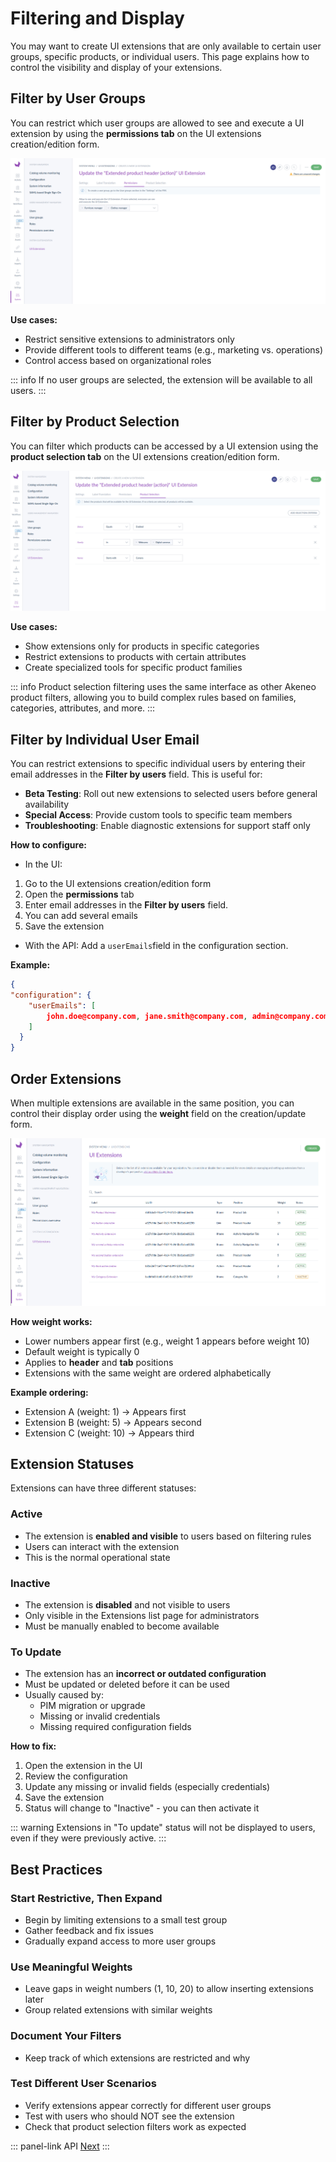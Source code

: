 # Filtering and Display

You may want to create UI extensions that are only available to certain user groups, specific products, or individual users. This page explains how to control the visibility and display of your extensions.

## Filter by User Groups

You can restrict which user groups are allowed to see and execute a UI extension by using the **permissions tab** on the UI extensions creation/edition form.

[![ui-extension-permissions.png](../img/extensions/ui-extensions/ui-extension-permissions.png)](../img/extensions/ui-extensions/ui-extension-permissions.png)

**Use cases:**
- Restrict sensitive extensions to administrators only
- Provide different tools to different teams (e.g., marketing vs. operations)
- Control access based on organizational roles

::: info
If no user groups are selected, the extension will be available to all users.
:::

## Filter by Product Selection

You can filter which products can be accessed by a UI extension using the **product selection tab** on the UI extensions creation/edition form.

[![ui-extension-product-selection.png](../img/extensions/ui-extensions/ui-extension-product-selection.png)](../img/extensions/ui-extensions/ui-extension-product-selection.png)

**Use cases:**
- Show extensions only for products in specific categories
- Restrict extensions to products with certain attributes
- Create specialized tools for specific product families

::: info
Product selection filtering uses the same interface as other Akeneo product filters, allowing you to build complex rules based on families, categories, attributes, and more.
:::

## Filter by Individual User Email

You can restrict extensions to specific individual users by entering their email addresses in the **Filter by users** field. This is useful for:

- **Beta Testing**: Roll out new extensions to selected users before general availability
- **Special Access**: Provide custom tools to specific team members
- **Troubleshooting**: Enable diagnostic extensions for support staff only

**How to configure:**

- In the UI:
1. Go to the UI extensions creation/edition form
2. Open the **permissions** tab
3. Enter email addresses in the **Filter by users** field.
4. You can add several emails
5. Save the extension

- With the API:
Add a `userEmails`field in the configuration section.

**Example:**
```json
{
"configuration": {
    "userEmails": [
        john.doe@company.com, jane.smith@company.com, admin@company.com
    ]
  }
}
```

## Order Extensions

When multiple extensions are available in the same position, you can control their display order using the **weight** field on the creation/update form.

[![ui-extension-product-selection.png](../img/extensions/ui-extensions/weight.png)](../img/extensions/ui-extensions/weight.png)

**How weight works:**
- Lower numbers appear first (e.g., weight 1 appears before weight 10)
- Default weight is typically 0
- Applies to **header** and **tab** positions
- Extensions with the same weight are ordered alphabetically

**Example ordering:**
- Extension A (weight: 1) → Appears first
- Extension B (weight: 5) → Appears second
- Extension C (weight: 10) → Appears third

## Extension Statuses

Extensions can have three different statuses:

### Active
- The extension is **enabled and visible** to users based on filtering rules
- Users can interact with the extension
- This is the normal operational state

### Inactive
- The extension is **disabled** and not visible to users
- Only visible in the Extensions list page for administrators
- Must be manually enabled to become available

### To Update
- The extension has an **incorrect or outdated configuration**
- Must be updated or deleted before it can be used
- Usually caused by:
  - PIM migration or upgrade
  - Missing or invalid credentials
  - Missing required configuration fields

**How to fix:**
1. Open the extension in the UI
2. Review the configuration
3. Update any missing or invalid fields (especially credentials)
4. Save the extension
5. Status will change to "Inactive" - you can then activate it

::: warning
Extensions in "To update" status will not be displayed to users, even if they were previously active.
:::

## Best Practices

### Start Restrictive, Then Expand
- Begin by limiting extensions to a small test group
- Gather feedback and fix issues
- Gradually expand access to more user groups

### Use Meaningful Weights
- Leave gaps in weight numbers (1, 10, 20) to allow inserting extensions later
- Group related extensions with similar weights

### Document Your Filters
- Keep track of which extensions are restricted and why

### Test Different User Scenarios
- Verify extensions appear correctly for different user groups
- Test with users who should NOT see the extension
- Check that product selection filters work as expected

::: panel-link API [Next](/extensions/api.html)
:::
